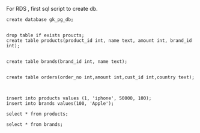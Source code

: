For RDS , first sql script to create db.



```
create database gk_pg_db;
```

```

drop table if exists proucts;
create table products(product_id int, name text, amount int, brand_id int);


create table brands(brand_id int, name text);


create table orders(order_no int,amount int,cust_id int,country text);



```



```
insert into products values (1, 'iphone', 50000, 100);
insert into brands values(100, 'Apple');

select * from products;

select * from brands;

```
